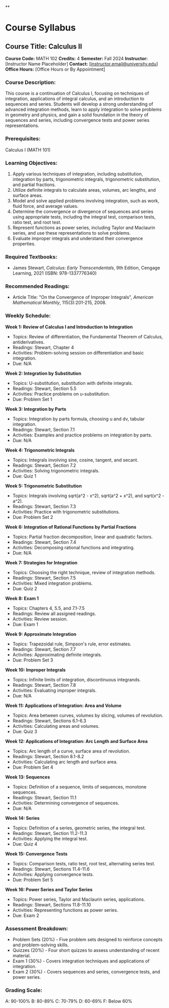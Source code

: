 **
# Course Syllabus
## Course Title: Calculus II
**Course Code:** MATH 102
**Credits:** 4
**Semester:** Fall 2024
**Instructor:** [Instructor Name Placeholder]
**Contact:** [instructor.email@university.edu]
**Office Hours:** [Office Hours or By Appointment]

### Course Description:
This course is a continuation of Calculus I, focusing on techniques of integration, applications of integral calculus, and an introduction to sequences and series. Students will develop a strong understanding of advanced integration methods, learn to apply integration to solve problems in geometry and physics, and gain a solid foundation in the theory of sequences and series, including convergence tests and power series representations.

### Prerequisites:
Calculus I (MATH 101)

### Learning Objectives:
1.  Apply various techniques of integration, including substitution, integration by parts, trigonometric integrals, trigonometric substitution, and partial fractions.
2.  Utilize definite integrals to calculate areas, volumes, arc lengths, and surface areas.
3.  Model and solve applied problems involving integration, such as work, fluid force, and average values.
4.  Determine the convergence or divergence of sequences and series using appropriate tests, including the integral test, comparison tests, ratio test, and root test.
5.  Represent functions as power series, including Taylor and Maclaurin series, and use these representations to solve problems.
6.  Evaluate improper integrals and understand their convergence properties.

### Required Textbooks:
- James Stewart, *Calculus: Early Transcendentals*, 9th Edition, Cengage Learning, 2021 (ISBN: 978-1337776340)

### Recommended Readings:
- Article Title: "On the Convergence of Improper Integrals", *American Mathematical Monthly*, 115(3):201-215, 2008.

### Weekly Schedule:
**Week 1: Review of Calculus I and Introduction to Integration**
- Topics: Review of differentiation, the Fundamental Theorem of Calculus, antiderivatives.
- Readings: Stewart, Chapter 4
- Activities: Problem-solving session on differentiation and basic integration.
- Due: N/A

**Week 2: Integration by Substitution**
- Topics: U-substitution, substitution with definite integrals.
- Readings: Stewart, Section 5.5
- Activities: Practice problems on u-substitution.
- Due: Problem Set 1

**Week 3: Integration by Parts**
- Topics: Integration by parts formula, choosing u and dv, tabular integration.
- Readings: Stewart, Section 7.1
- Activities: Examples and practice problems on integration by parts.
- Due: N/A

**Week 4: Trigonometric Integrals**
- Topics: Integrals involving sine, cosine, tangent, and secant.
- Readings: Stewart, Section 7.2
- Activities: Solving trigonometric integrals.
- Due: Quiz 1

**Week 5: Trigonometric Substitution**
- Topics: Integrals involving sqrt(a^2 - x^2), sqrt(a^2 + x^2), and sqrt(x^2 - a^2).
- Readings: Stewart, Section 7.3
- Activities: Practice with trigonometric substitutions.
- Due: Problem Set 2

**Week 6: Integration of Rational Functions by Partial Fractions**
- Topics: Partial fraction decomposition, linear and quadratic factors.
- Readings: Stewart, Section 7.4
- Activities: Decomposing rational functions and integrating.
- Due: N/A

**Week 7: Strategies for Integration**
- Topics: Choosing the right technique, review of integration methods.
- Readings: Stewart, Section 7.5
- Activities: Mixed integration problems.
- Due: Quiz 2

**Week 8: Exam 1**
- Topics: Chapters 4, 5.5, and 7.1-7.5
- Readings: Review all assigned readings.
- Activities: Review session.
- Due: Exam 1

**Week 9: Approximate Integration**
- Topics: Trapezoidal rule, Simpson's rule, error estimates.
- Readings: Stewart, Section 7.7
- Activities: Approximating definite integrals.
- Due: Problem Set 3

**Week 10: Improper Integrals**
- Topics: Infinite limits of integration, discontinuous integrands.
- Readings: Stewart, Section 7.8
- Activities: Evaluating improper integrals.
- Due: N/A

**Week 11: Applications of Integration: Area and Volume**
- Topics: Area between curves, volumes by slicing, volumes of revolution.
- Readings: Stewart, Sections 6.1-6.3
- Activities: Calculating areas and volumes.
- Due: Quiz 3

**Week 12: Applications of Integration: Arc Length and Surface Area**
- Topics: Arc length of a curve, surface area of revolution.
- Readings: Stewart, Section 8.1-8.2
- Activities: Calculating arc length and surface area.
- Due: Problem Set 4

**Week 13: Sequences**
- Topics: Definition of a sequence, limits of sequences, monotone sequences.
- Readings: Stewart, Section 11.1
- Activities: Determining convergence of sequences.
- Due: N/A

**Week 14: Series**
- Topics: Definition of a series, geometric series, the integral test.
- Readings: Stewart, Section 11.2-11.3
- Activities: Applying the integral test.
- Due: Quiz 4

**Week 15: Convergence Tests**
- Topics: Comparison tests, ratio test, root test, alternating series test.
- Readings: Stewart, Sections 11.4-11.6
- Activities: Applying convergence tests.
- Due: Problem Set 5

**Week 16: Power Series and Taylor Series**
- Topics: Power series, Taylor and Maclaurin series, applications.
- Readings: Stewart, Sections 11.8-11.10
- Activities: Representing functions as power series.
- Due: Exam 2

### Assessment Breakdown:
*   Problem Sets (20%) - Five problem sets designed to reinforce concepts and problem-solving skills.
*   Quizzes (20%) - Four short quizzes to assess understanding of recent material.
*   Exam 1 (30%) - Covers integration techniques and applications of integration.
*   Exam 2 (30%) - Covers sequences and series, convergence tests, and power series.

### Grading Scale:
A: 90-100%
B: 80-89%
C: 70-79%
D: 60-69%
F: Below 60%